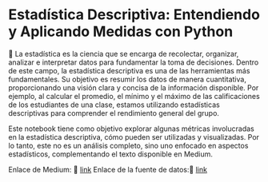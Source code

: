# Estadística Descriptiva: Entendiendo y Aplicando Medidas con Python
📒 La estadística es la ciencia que se encarga de recolectar, organizar, analizar e interpretar datos para fundamentar la toma de decisiones. Dentro de este campo, la estadística descriptiva es una de las herramientas más fundamentales. Su objetivo es resumir los datos de manera cuantitativa, proporcionando una visión clara y concisa de la información disponible. Por ejemplo, al calcular el promedio, el mínimo y el máximo de las calificaciones de los estudiantes de una clase, estamos utilizando estadísticas descriptivas para comprender el rendimiento general del grupo.

Este notebook tiene como objetivo explorar algunas métricas involucradas en la estadística descriptiva, cómo pueden ser utilizadas y visualizadas. Por lo tanto, este no es un análisis completo, sino uno enfocado en aspectos estadísticos, complementando el texto disponible en Medium.

Enlace de Medium: 🔗 [link](https://medium.com/@arielfelixmv/estad%C3%ADstica-descriptiva-entendiendo-y-aplicando-medidas-con-python-11d0ab60093b)
Enlace de la fuente de datos:🔗 [link](https://www.kaggle.com/datasets/valakhorasani/gym-members-exercise-dataset)



